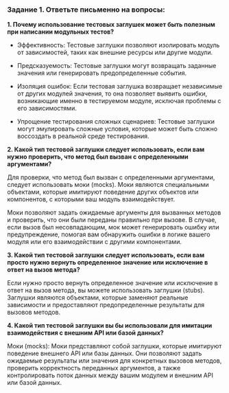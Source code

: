 ### Задание 1. Ответьте письменно на вопросы:

**1. Почему использование тестовых заглушек может быть 
полезным при написании модульных тестов?**

* Эффективность: Тестовые заглушки позволяют изолировать 
модуль от зависимостей, таких как внешние ресурсы или другие 
модули.

* Предсказуемость: Тестовые заглушки могут возвращать 
заданные значения или генерировать предопределенные события. 

* Изоляция ошибок: Если тестовая заглушка возвращает 
независимые от других модулей значения, то она позволяет 
выявить ошибки, возникающие именно в тестируемом модуле, 
исключая проблемы с его зависимостями.

* Упрощение тестирования сложных сценариев: Тестовые заглушки 
могут эмулировать сложные условия, которые может быть сложно 
воссоздать в реальной среде тестирования. 

**2. Какой тип тестовой заглушки следует использовать, 
если вам нужно проверить, что метод был вызван с определенными 
аргументами?**

Для проверки, что метод был вызван с определенными аргументами,
следует использовать моки (mocks). Моки являются специальными 
объектами, которые имитируют поведение других объектов или 
компонентов, с которыми ваш модуль взаимодействует.

Моки позволяют задать ожидаемые аргументы для вызванных 
методов и проверить, что они были переданы правильно при вызове.
В случае, если вызов был несовпадающим, мок может генерировать
ошибку или предупреждение, помогая вам обнаружить ошибки в 
логике вашего модуля или его взаимодействии с другими 
компонентами.

**3. Какой тип тестовой заглушки следует использовать, если вам
просто нужно вернуть определенное значение или исключение в 
ответ на вызов метода?**

Если нужно просто вернуть определенное значение или исключение
в ответ на вызов метода, вы можете использовать заглушки 
(stubs). Заглушки являются объектами, которые заменяют 
реальные зависимости и предоставляют предопределенные 
результаты для вызовов методов.

**4. Какой тип тестовой заглушки вы бы использовали для 
имитации  взаимодействия с внешним API или базой данных?**

Моки (mocks): Моки представляют собой заглушки, которые 
имитируют поведение внешнего API или базы данных. 
Они позволяют задать ожидаемые результаты или значения 
для конкретных вызовов методов, проверить корректность 
переданных аргументов, а также контролировать поток данных 
между вашим модулем и внешним API или базой данных. 
